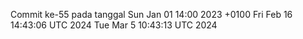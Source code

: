 Commit ke-55 pada tanggal Sun Jan 01 14:00 2023 +0100
Fri Feb 16 14:43:06 UTC 2024
Tue Mar  5 10:43:13 UTC 2024
